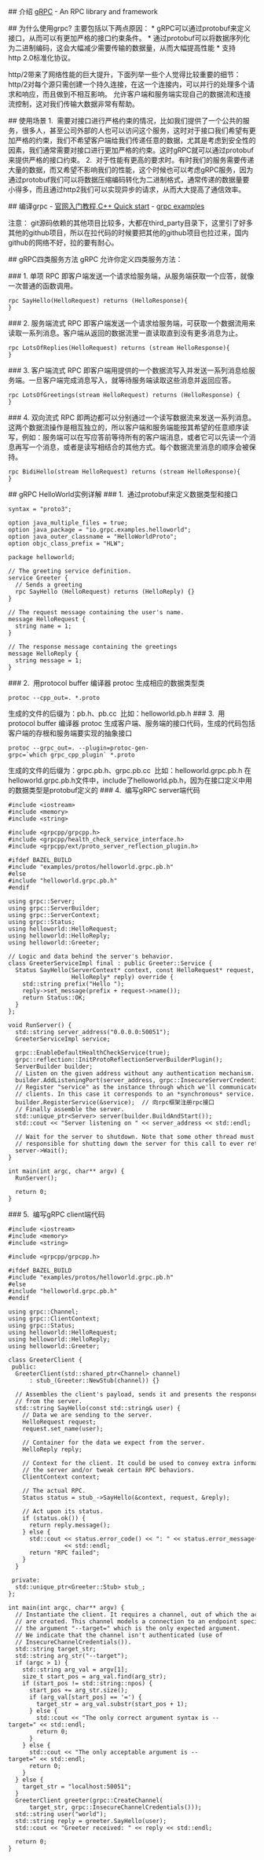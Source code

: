 ## 介绍
[gRPC](https://github.com/grpc/grpc) - An RPC library and framework

## 为什么使用grpc?
主要包括以下两点原因：
* gRPC可以通过protobuf来定义接口，从而可以有更加严格的接口约束条件。
* 通过protobuf可以将数据序列化为二进制编码，这会大幅减少需要传输的数据量，从而大幅提高性能
* 支持http 2.0标准化协议。

http/2带来了网络性能的巨大提升，下面列举一些个人觉得比较重要的细节：
http/2对每个源只需创建一个持久连接，在这一个连接内，可以并行的处理多个请求和响应，而且做到不相互影响。
允许客户端和服务端实现自己的数据流和连接流控制，这对我们传输大数据非常有帮助。

## 使用场景
1.  需要对接口进行严格约束的情况，比如我们提供了一个公共的服务，很多人，甚至公司外部的人也可以访问这个服务，这时对于接口我们希望有更加严格的约束，我们不希望客户端给我们传递任意的数据，尤其是考虑到安全性的因素，我们通常需要对接口进行更加严格的约束。这时gRPC就可以通过protobuf来提供严格的接口约束。
2.  对于性能有更高的要求时。有时我们的服务需要传递大量的数据，而又希望不影响我们的性能，这个时候也可以考虑gRPC服务，因为通过protobuf我们可以将数据压缩编码转化为二进制格式，通常传递的数据量要小得多，而且通过http2我们可以实现异步的请求，从而大大提高了通信效率。

## 编译grpc
- [官网入门教程,C++ Quick start](https://www.grpc.io/docs/languages/cpp/quickstart/)
- [grpc examples](https://github.com/grpc/grpc/tree/master/examples)

注意：
git源码依赖的其他项目比较多，大都在third_party目录下，这里引了好多其他的github项目，所以在拉代码的时候要把其他的github项目也拉过来，国内github的网络不好，拉的要有耐心。

## gRPC四类服务方法
gRPC 允许你定义四类服务方法：

### 1. 单项 RPC
即客户端发送一个请求给服务端，从服务端获取一个应答，就像一次普通的函数调用。
```
rpc SayHello(HelloRequest) returns (HelloResponse){
}
```

### 2. 服务端流式 RPC
即客户端发送一个请求给服务端，可获取一个数据流用来读取一系列消息。客户端从返回的数据流里一直读取直到没有更多消息为止。
```
rpc LotsOfReplies(HelloRequest) returns (stream HelloResponse){
}
```

### 3. 客户端流式 RPC
即客户端用提供的一个数据流写入并发送一系列消息给服务端。一旦客户端完成消息写入，就等待服务端读取这些消息并返回应答。
```
rpc LotsOfGreetings(stream HelloRequest) returns (HelloResponse) {
}
```

### 4. 双向流式 RPC
即两边都可以分别通过一个读写数据流来发送一系列消息。这两个数据流操作是相互独立的，所以客户端和服务端能按其希望的任意顺序读写，例如：服务端可以在写应答前等待所有的客户端消息，或者它可以先读一个消息再写一个消息，或者是读写相结合的其他方式。每个数据流里消息的顺序会被保持。
```
rpc BidiHello(stream HelloRequest) returns (stream HelloResponse){
}
```

## gRPC HelloWorld实例详解
### 1.  通过protobuf来定义数据类型和接口
```
syntax = "proto3";

option java_multiple_files = true;
option java_package = "io.grpc.examples.helloworld";
option java_outer_classname = "HelloWorldProto";
option objc_class_prefix = "HLW";

package helloworld;

// The greeting service definition.
service Greeter {
  // Sends a greeting
  rpc SayHello (HelloRequest) returns (HelloReply) {}
}

// The request message containing the user's name.
message HelloRequest {
  string name = 1;
}

// The response message containing the greetings
message HelloReply {
  string message = 1;
}
```
### 2.  用protocol buffer 编译器 protoc 生成相应的数据类型类
```
protoc --cpp_out=. *.proto
```
生成的文件的后缀为：pb.h、pb.cc  比如：helloworld.pb.h
### 3.  用protocol buffer 编译器 protoc 生成客户端、服务端的接口代码，生成的代码包括客户端的存根和服务端要实现的抽象接口
```
protoc --grpc_out=. --plugin=protoc-gen-grpc=`which grpc_cpp_plugin` *.proto
```
生成的文件的后缀为：grpc.pb.h、grpc.pb.cc  比如：helloworld.grpc.pb.h
在helloworld.grpc.pb.h文件中，include了helloworld.pb.h，因为在接口定义中用的数据类型是protobuf定义的
### 4.  编写gRPC server端代码
```
#include <iostream>
#include <memory>
#include <string>

#include <grpcpp/grpcpp.h>
#include <grpcpp/health_check_service_interface.h>
#include <grpcpp/ext/proto_server_reflection_plugin.h>

#ifdef BAZEL_BUILD
#include "examples/protos/helloworld.grpc.pb.h"
#else
#include "helloworld.grpc.pb.h"
#endif

using grpc::Server;
using grpc::ServerBuilder;
using grpc::ServerContext;
using grpc::Status;
using helloworld::HelloRequest;
using helloworld::HelloReply;
using helloworld::Greeter;

// Logic and data behind the server's behavior.
class GreeterServiceImpl final : public Greeter::Service {
  Status SayHello(ServerContext* context, const HelloRequest* request,
                  HelloReply* reply) override {
    std::string prefix("Hello ");
    reply->set_message(prefix + request->name());
    return Status::OK;
  }
};

void RunServer() {
  std::string server_address("0.0.0.0:50051");
  GreeterServiceImpl service;

  grpc::EnableDefaultHealthCheckService(true);
  grpc::reflection::InitProtoReflectionServerBuilderPlugin();
  ServerBuilder builder;
  // Listen on the given address without any authentication mechanism.
  builder.AddListeningPort(server_address, grpc::InsecureServerCredentials());
  // Register "service" as the instance through which we'll communicate with
  // clients. In this case it corresponds to an *synchronous* service.
  builder.RegisterService(&service);  // 向rpc框架注册rpc接口
  // Finally assemble the server.
  std::unique_ptr<Server> server(builder.BuildAndStart());
  std::cout << "Server listening on " << server_address << std::endl;

  // Wait for the server to shutdown. Note that some other thread must be
  // responsible for shutting down the server for this call to ever return.
  server->Wait();
}

int main(int argc, char** argv) {
  RunServer();

  return 0;
}
```

### 5.  编写gRPC client端代码
```
#include <iostream>
#include <memory>
#include <string>

#include <grpcpp/grpcpp.h>

#ifdef BAZEL_BUILD
#include "examples/protos/helloworld.grpc.pb.h"
#else
#include "helloworld.grpc.pb.h"
#endif

using grpc::Channel;
using grpc::ClientContext;
using grpc::Status;
using helloworld::HelloRequest;
using helloworld::HelloReply;
using helloworld::Greeter;

class GreeterClient {
 public:
  GreeterClient(std::shared_ptr<Channel> channel)
      : stub_(Greeter::NewStub(channel)) {}

  // Assembles the client's payload, sends it and presents the response back
  // from the server.
  std::string SayHello(const std::string& user) {
    // Data we are sending to the server.
    HelloRequest request;
    request.set_name(user);

    // Container for the data we expect from the server.
    HelloReply reply;

    // Context for the client. It could be used to convey extra information to
    // the server and/or tweak certain RPC behaviors.
    ClientContext context;

    // The actual RPC.
    Status status = stub_->SayHello(&context, request, &reply);

    // Act upon its status.
    if (status.ok()) {
      return reply.message();
    } else {
      std::cout << status.error_code() << ": " << status.error_message()
                << std::endl;
      return "RPC failed";
    }
  }

 private:
  std::unique_ptr<Greeter::Stub> stub_;
};

int main(int argc, char** argv) {
  // Instantiate the client. It requires a channel, out of which the actual RPCs
  // are created. This channel models a connection to an endpoint specified by
  // the argument "--target=" which is the only expected argument.
  // We indicate that the channel isn't authenticated (use of
  // InsecureChannelCredentials()).
  std::string target_str;
  std::string arg_str("--target");
  if (argc > 1) {
    std::string arg_val = argv[1];
    size_t start_pos = arg_val.find(arg_str);
    if (start_pos != std::string::npos) {
      start_pos += arg_str.size();
      if (arg_val[start_pos] == '=') {
        target_str = arg_val.substr(start_pos + 1);
      } else {
        std::cout << "The only correct argument syntax is --target=" << std::endl;
        return 0;
      }
    } else {
      std::cout << "The only acceptable argument is --target=" << std::endl;
      return 0;
    }
  } else {
    target_str = "localhost:50051";
  }
  GreeterClient greeter(grpc::CreateChannel(
      target_str, grpc::InsecureChannelCredentials()));
  std::string user("world");
  std::string reply = greeter.SayHello(user);
  std::cout << "Greeter received: " << reply << std::endl;

  return 0;
}
```



